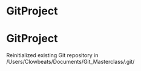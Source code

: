 # GitProject
# GitProject
Reinitialized existing Git repository in /Users/Clowbeats/Documents/Git_Masterclass/.git/
